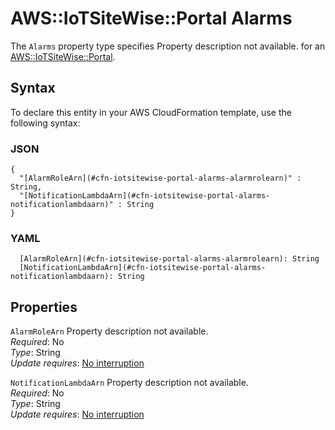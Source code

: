 # AWS::IoTSiteWise::Portal Alarms<a name="aws-properties-iotsitewise-portal-alarms"></a>

<a name="aws-properties-iotsitewise-portal-alarms-description"></a>The `Alarms` property type specifies Property description not available\. for an [AWS::IoTSiteWise::Portal](aws-resource-iotsitewise-portal.md)\.

## Syntax<a name="aws-properties-iotsitewise-portal-alarms-syntax"></a>

To declare this entity in your AWS CloudFormation template, use the following syntax:

### JSON<a name="aws-properties-iotsitewise-portal-alarms-syntax.json"></a>

```
{
  "[AlarmRoleArn](#cfn-iotsitewise-portal-alarms-alarmrolearn)" : String,
  "[NotificationLambdaArn](#cfn-iotsitewise-portal-alarms-notificationlambdaarn)" : String
}
```

### YAML<a name="aws-properties-iotsitewise-portal-alarms-syntax.yaml"></a>

```
  [AlarmRoleArn](#cfn-iotsitewise-portal-alarms-alarmrolearn): String
  [NotificationLambdaArn](#cfn-iotsitewise-portal-alarms-notificationlambdaarn): String
```

## Properties<a name="aws-properties-iotsitewise-portal-alarms-properties"></a>

`AlarmRoleArn`  <a name="cfn-iotsitewise-portal-alarms-alarmrolearn"></a>
Property description not available\.  
*Required*: No  
*Type*: String  
*Update requires*: [No interruption](https://docs.aws.amazon.com/AWSCloudFormation/latest/UserGuide/using-cfn-updating-stacks-update-behaviors.html#update-no-interrupt)

`NotificationLambdaArn`  <a name="cfn-iotsitewise-portal-alarms-notificationlambdaarn"></a>
Property description not available\.  
*Required*: No  
*Type*: String  
*Update requires*: [No interruption](https://docs.aws.amazon.com/AWSCloudFormation/latest/UserGuide/using-cfn-updating-stacks-update-behaviors.html#update-no-interrupt)